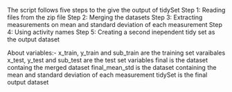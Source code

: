 The script follows five steps to the give the output of tidySet 
Step 1: Reading files from the zip file
Step 2: Merging the datasets
Step 3: Extracting measurements on mean and standard deviation of each measurement
Step 4: Using activity names 
Step 5: Creating a second inependent tidy set as the output dataset

About variables:-
x_train, y_train and sub_train are the training set varaibales
x_test, y_test and sub_test are the test set variables
final is the dataset containg the merged dataset 
final_mean_std is the dataset containing the mean and standard deviation of each measurement
tidySet is the final output dataset 

